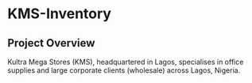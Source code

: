 # KMS-Inventory
## Project Overview 
Kultra Mega Stores (KMS), headquartered in Lagos, specialises in office supplies and large corporate clients (wholesale) across Lagos, Nigeria. 

